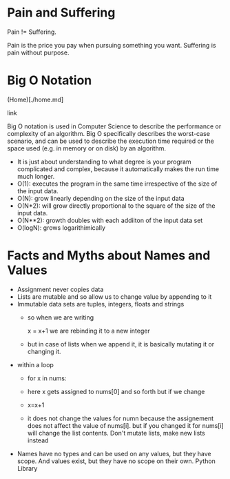 # Pain and Suffering

Pain != Suffering.

Pain is the price you pay when pursuing something you want. Suffering is pain without purpose.


# Big O Notation
(Home)[./home.md]

link

Big O notation is used in Computer Science to describe the performance or complexity of an algorithm. Big O specifically describes the worst-case scenario, and can be used to describe the execution time required or the space used (e.g. in memory or on disk) by an algorithm.

- It is just about understanding to what degree is your program complicated and complex, because it automatically makes the run time much longer.
- O(1): executes the program in the same time irrespective of the size of the input data.
- O(N): grow linearly depending on the size of the input data
- O(N*2): will grow directly proportional to the square of the size of the input data.
- O(N**2): growth doubles with each addiiton of the input data set
- O(logN): grows logarithimically
# Facts and Myths about Names and Values
- Assignment never copies data
- Lists are mutable and so allow us to change value by appending to it
- Immutable data sets are tuples, integers, floats and strings
    - so when we are writing

      x = x+1 we are rebinding it to a new integer

    - but in case of lists when we append it, it is basically mutating it or changing it.
- within a loop
    - for x in nums:

    - here x gets assigned to nums[0] and so forth but if we change
    - x=x+1

    - it does not change the values for numn because the assignement does not affect the value of nums[i]. but if you changed it for nums[i] will change the list contents.
Don't mutate lists, make new lists instead
- Names have no types and can be used on any values, but they have scope. And values exist, but they have no scope on their own.
Python Library
